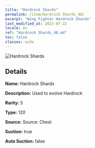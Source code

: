 ```yaml
---
title: "Hardrock Shards"
permalink: /item/Hardrock Shards_48/
excerpt: "Wing Fighter Hardrock Shards"
last_modified_at: 2023-07-22
locale: en
ref: "Hardrock Shards_48.md"
toc: false
classes: wide
---
```



 ![Hardrock Shards](/images/item/Hardrock_Shards_p.png)



## Details

 **Name:** Hardrock Shards 

 **Description:** Used to evolve Hardrock

 **Rarity:** 5 

 **Type:** 120 

 **Source:** Source: Chest 

 **Suction:** true 

 **Auto Suction:** false 


